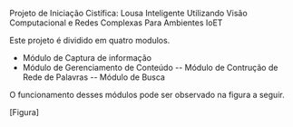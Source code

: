 Projeto de Iniciação Cistífica: Lousa Inteligente Utilizando Visão Computacional e Redes Complexas Para Ambientes IoET

Este projeto é dividido em quatro modulos. 
- Módulo de Captura de informação 
- Módulo de Gerenciamento de Conteúdo 
-- Módulo de Contrução de Rede de Palavras
-- Módulo de Busca

O funcionamento desses módulos pode ser observado na figura a seguir. 

[Figura]

